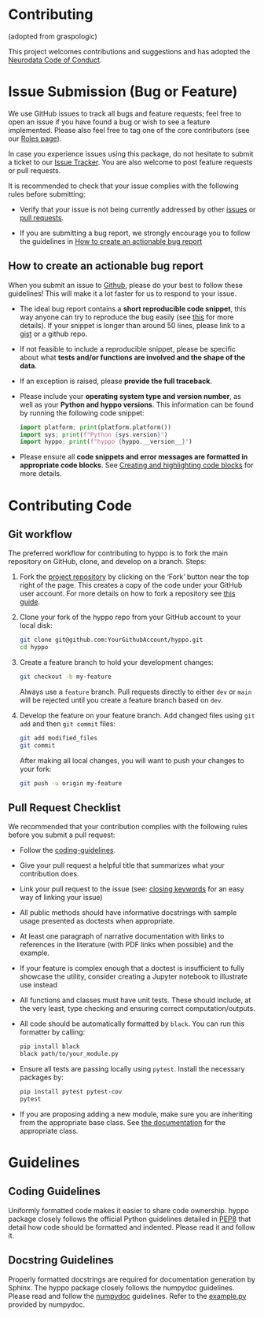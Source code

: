 # Contributing

(adopted from graspologic)

This project welcomes contributions and suggestions and has adopted the [Neurodata Code of Conduct](https://neurodata.io/about/codeofconduct/).

# Issue Submission (Bug or Feature)

We use GitHub issues to track all bugs and feature requests; feel free to open an issue if you have found a bug or wish
to see a feature implemented. Please also feel free to tag one of the core
contributors (see our [Roles page](https://github.com/neurodata/hyppo/blob/master/ROLES.md)).

In case you experience issues using this package, do not hesitate to submit a ticket to our
[Issue Tracker](https://github.com/neurodata/hyppo/issues).  You are also welcome to post feature requests or pull
requests.

It is recommended to check that your issue complies with the following rules before submitting:

- Verify that your issue is not being currently addressed by other
  [issues](https://github.com/neurodata/hyppo/issues) or
  [pull requests](https://github.com/neurodata/hyppo/pulls).

- If you are submitting a bug report, we strongly encourage you to follow the guidelines in
  [How to create an actionable bug report](#how-to-create-an-actionable-bug-report)

## How to create an actionable bug report

When you submit an issue to [Github](https://github.com/neurodata/hyppo/issues), please do your best to
follow these guidelines! This will make it a lot faster for us to respond to your issue.

- The ideal bug report contains a **short reproducible code snippet**, this way
  anyone can try to reproduce the bug easily (see [this](https://stackoverflow.com/help/mcve) for more details).
  If your snippet is longer than around 50 lines, please link to a [gist](https://gist.github.com) or a github repo.

- If not feasible to include a reproducible snippet, please be specific about
  what **tests and/or functions are involved and the shape of the data**.

- If an exception is raised, please **provide the full traceback**.

- Please include your **operating system type and version number**, as well as
  your **Python and hyppo versions**. This information
  can be found by running the following code snippet:

    ```python
    import platform; print(platform.platform())
    import sys; print(f"Python {sys.version}")
    import hyppo; print(f"hyppo {hyppo.__version__}")
    ```

- Please ensure all **code snippets and error messages are formatted in
  appropriate code blocks**.  See
  [Creating and highlighting code blocks](https://help.github.com/articles/creating-and-highlighting-code-blocks)
  for more details.

# Contributing Code

## Git workflow

The preferred workflow for contributing to hyppo is to fork the main repository on GitHub, clone, and develop on a
branch. Steps:

1. Fork the [project repository](https://github.com/neurodata/hyppo) by clicking on the ‘Fork’ button near the top
   right of the page. This creates a copy of the code under your GitHub user account. For more details on how to
   fork a repository see [this guide](https://help.github.com/articles/fork-a-repo/).

2. Clone your fork of the hyppo repo from your GitHub account to your local disk:

   ```bash
   git clone git@github.com:YourGithubAccount/hyppo.git
   cd hyppo
   ```

3. Create a feature branch to hold your development changes:

   ```bash
   git checkout -b my-feature
   ```

   Always use a `feature` branch. Pull requests directly to either `dev` or `main` will be rejected
   until you create a feature branch based on `dev`.

4. Develop the feature on your feature branch. Add changed files using `git add` and then `git commit` files:

   ```bash
   git add modified_files
   git commit
   ```

   After making all local changes, you will want to push your changes to your fork:
   ```bash
   git push -u origin my-feature
   ```

## Pull Request Checklist

We recommended that your contribution complies with the following rules before you submit a pull request:

- Follow the [coding-guidelines](#guidelines).
- Give your pull request a helpful title that summarizes what your contribution does.
- Link your pull request to the issue (see:
  [closing keywords](https://docs.github.com/en/github/managing-your-work-on-github/linking-a-pull-request-to-an-issue)
  for an easy way of linking your issue)
- All public methods should have informative docstrings with sample usage presented as doctests when appropriate.
- At least one paragraph of narrative documentation with links to references in the literature (with PDF links when
  possible) and the example.
- If your feature is complex enough that a doctest is insufficient to fully showcase the utility, consider creating a
  Jupyter notebook to illustrate use instead
- All functions and classes must have unit tests. These should include, at the very least, type checking and ensuring
  correct computation/outputs.
- All code should be automatically formatted by `black`. You can run this formatter by calling:

  ```bash
  pip install black
  black path/to/your_module.py
  ```
- Ensure all tests are passing locally using `pytest`. Install the necessary
  packages by:

  ```bash
  pip install pytest pytest-cov
  pytest
  ```
- If you are proposing adding a new module, make sure you are inheriting from the appropriate base class. See
  [the documentation](https://hyppo.neurodata.io/api/index.html#base-classes) for the appropriate class.

# Guidelines

## Coding Guidelines

Uniformly formatted code makes it easier to share code ownership. hyppo package closely follows the official
Python guidelines detailed in [PEP8](https://www.python.org/dev/peps/pep-0008/) that detail how code should be
formatted and indented. Please read it and follow it.

## Docstring Guidelines

Properly formatted docstrings are required for documentation generation by Sphinx. The hyppo package closely
follows the numpydoc guidelines. Please read and follow the
[numpydoc](https://numpydoc.readthedocs.io/en/latest/format.html#overview) guidelines. Refer to the
[example.py](https://numpydoc.readthedocs.io/en/latest/example.html#example) provided by numpydoc.